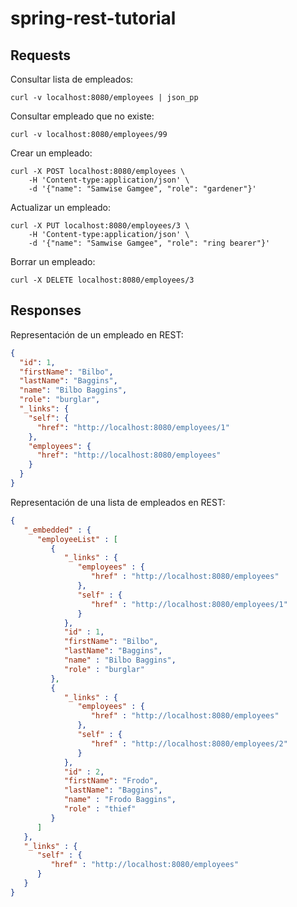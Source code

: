 # spring-rest-tutorial

## Requests

Consultar lista de empleados:
```
curl -v localhost:8080/employees | json_pp
```

Consultar empleado que no existe:

```
curl -v localhost:8080/employees/99
```

Crear un empleado:

```
curl -X POST localhost:8080/employees \
    -H 'Content-type:application/json' \
    -d '{"name": "Samwise Gamgee", "role": "gardener"}'
```

Actualizar un empleado:

```
curl -X PUT localhost:8080/employees/3 \
    -H 'Content-type:application/json' \
    -d '{"name": "Samwise Gamgee", "role": "ring bearer"}'
```

Borrar un empleado:

```
curl -X DELETE localhost:8080/employees/3
```

## Responses

Representación de un empleado en REST:

```json
{
  "id": 1,
  "firstName": "Bilbo",
  "lastName": "Baggins", 
  "name": "Bilbo Baggins",
  "role": "burglar",
  "_links": {
    "self": {
      "href": "http://localhost:8080/employees/1"
    },
    "employees": {
      "href": "http://localhost:8080/employees"
    }
  }
}
```

Representación de una lista de empleados en REST:

```json
{
   "_embedded" : {
      "employeeList" : [
         {
            "_links" : {
               "employees" : {
                  "href" : "http://localhost:8080/employees"
               },
               "self" : {
                  "href" : "http://localhost:8080/employees/1"
               }
            },
            "id" : 1,
            "firstName": "Bilbo",
            "lastName": "Baggins",
            "name" : "Bilbo Baggins",
            "role" : "burglar"
         },
         {
            "_links" : {
               "employees" : {
                  "href" : "http://localhost:8080/employees"
               },
               "self" : {
                  "href" : "http://localhost:8080/employees/2"
               }
            },
            "id" : 2,
            "firstName": "Frodo",
            "lastName": "Baggins",
            "name" : "Frodo Baggins",
            "role" : "thief"
         }
      ]
   },
   "_links" : {
      "self" : {
         "href" : "http://localhost:8080/employees"
      }
   }
}
```